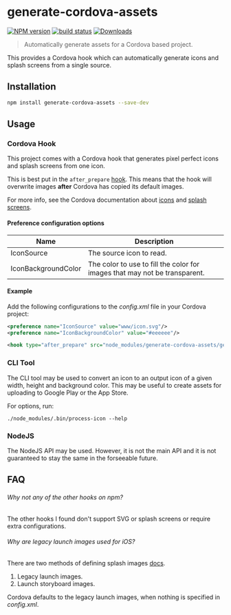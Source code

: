 # generate-cordova-assets

[![NPM version][npm-image]][npm-url]
[![build status][travis-image]][travis-url]
[![Downloads][downloads-image]][downloads-url]

> Automatically generate assets for a Cordova based project.

This provides a Cordova hook which can automatically generate icons and splash screens from a single source.


## Installation

```sh
npm install generate-cordova-assets --save-dev
```


## Usage

### Cordova Hook

This project comes with a Cordova hook that generates pixel perfect icons and splash screens from one icon.

This is best put in the `after_prepare` [hook](hooks). This means that the hook will overwrite images **after** Cordova has copied its default images.

For more info, see the Cordova documentation about [icons](icons) and [splash screens](splashscreens).


#### Preference configuration options

| Name                | Description
|---------------------|-------------
| IconSource          | The source icon to read.
| IconBackgroundColor | The color to use to fill the color for images that may not be transparent.


#### Example

Add the following configurations to the *config.xml* file in your Cordova project:

```xml
<preference name="IconSource" value="www/icon.svg"/>
<preference name="IconBackgroundColor" value="#eeeeee"/>

<hook type="after_prepare" src="node_modules/generate-cordova-assets/generate-cordova-assets.js"/>
```


### CLI Tool

The CLI tool may be used to convert an icon to an output icon of a given width, height and background color. This may be useful to create assets for uploading to Google Play or the App Store.

For options, run:

```
./node_modules/.bin/process-icon --help
```


### NodeJS

The NodeJS API may be used. However, it is not the main API and it is not guaranteed to stay the same in the forseeable future.


## FAQ

###### Why not any of the other hooks on npm?

The other hooks I found don't support SVG or splash screens or require extra configurations.

###### Why are legacy launch images used for iOS?

There are two methods of defining splash images [docs](splashscreens-ios).

1. Legacy launch images.
2. Launch storyboard images.

Cordova defaults to the legacy launch images, when nothing is specified in *config.xml*.


[npm-image]: https://img.shields.io/npm/v/generate-cordova-assets.svg
[npm-url]: https://www.npmjs.com/package/generate-cordova-assets
[travis-image]: https://img.shields.io/travis/remcohaszing/generate-cordova-assets.svg
[travis-url]: https://travis-ci.org/remcohaszing/generate-cordova-assets
[downloads-image]: https://img.shields.io/npm/dm/generate-cordova-assets.svg
[downloads-url]: https://www.npmjs.com/package/generate-cordova-assets

[icons]: http://cordova.apache.org/docs/en/latest/config_ref/images.html
[hooks]: http://cordova.apache.org/docs/en/latest/guide/appdev/hooks/index.html
[splashscreens]: cordova.apache.org/docs/en/latest/reference/cordova-plugin-splashscreen/index.html
[splashscreens-ios]: http://cordova.apache.org/docs/en/latest/reference/cordova-plugin-splashscreen/index.html#ios-specific-information
